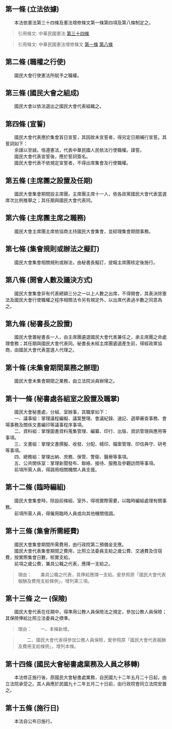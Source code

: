 第一條 (立法依據)
-----------------
　　本法依憲法第三十四條及憲法增修條文第一條第四項及第八條制定之。  
> 引用條文: 中華民國憲法 [第三十四條](../../國家發展/憲政議題/中華民國憲法.md#第三十四條-組織、選舉、罷免及行使職權程序之法律)

> 引用條文: 中華民國憲法增修條文 [第一條](../../國家發展/憲政議題/中華民國憲法增修條文.md#第一條-人民行使直接民權) [第八條](../../國家發展/憲政議題/中華民國憲法增修條文.md#第八條-待遇調整)



第二條 (職權之行使)
-------------------
　　國民大會行使憲法所賦予之職權。  


第三條 (國民大會之組成)
-----------------------
　　國民大會以依法選出之國民大會代表組織之。  


第四條 (宣誓)
-------------
　　國民大會代表應於集會首日宣誓，其因故未宣誓者，得另定日期補行宣誓。其誓詞如下：  
　　余謹以至誠，恪遵憲法，代表中華民國人民依法行使職權。謹誓。  
　　國民大會代表宣誓後，應於誓詞簽名。  
　　國民大會代表不依規定宣誓者，不得出席集會及行使職權。  


第五條 (主席團之設置及任期)
---------------------------
　　國民大會集會期間設主席團，主席團主席十一人，依各政黨國民大會代表當選席次比例推舉之；其任期與國民大會代表同。  


第六條 (主席團主席之職務)
-------------------------
　　國民大會主席團主席依協商主持國民大會集會，並綜理集會期間事務。  


第七條 (集會規則或辦法之擬訂)
-----------------------------
　　國民大會集會相關規則或辦法，由秘書長擬訂，提報主席團核定後施行。  


第八條 (開會人數及議決方式)
---------------------------
　　國民大會集會非有代表總額三分之一以上人數之出席，不得開會，其表決除憲法及國民大會行使職權之程序相關法令另有規定外，以出席代表過半數之同意為之。  


第九條 (秘書長之設置)
---------------------
　　國民大會置秘書長一人，由主席團遴選國民大會代表兼任之，承主席團之命處理會務；其任期與國民大會代表同。秘書長未經主席團遴選產生前，得經政黨協商，由國民大會代表當選人代理之。  


第十條 (未集會期間業務之辦理)
-----------------------------
　　國民大會未集會期間之業務，由立法院派員辦理之。  


第十一條 (秘書處各組室之設置及職掌)
-----------------------------------
　　國民大會秘書處，分組、室辦事，其職掌如下：  
　　一、議事組：掌理議程編擬、議案整理、會議紀錄、速記、選舉審查事務、會場事務及關係文書編印等議事程序事項。  
　　二、資料組：掌理圖書資料蒐集管理、編纂、印行、出版、資訊管理與應用等事項。  
　　三、文書組：掌理文書撰擬、收發、分配、繕印、檔案管理、印信典守、研考等事項。  
　　四、總務組：掌理出納、庶務、保管、警衛、醫療等事項。  
　　五、公共關係室：掌理新聞發布、聯絡、接待、服務及參觀訪問等事項。  
　　前項所需人員，得調用相關機關人員支援。  


第十二條 (臨時編組)
-------------------
　　國民大會集會時，除設前條組、室外，得視實際需要，以臨時編組處理有關事務。  
　　前項所需人員，得僱用臨時人員或向其他機關借調。  


第十三條 (集會所需經費)
-----------------------
　　國民大會集會期間所需費用，由行政院第二預備金支應。  
　　國民大會代表集會期間之費用，比照立法委員支給之歲公費、交通費及住宿費，按實際集會日數，核實支給。  
　　前項之歲公費，兼具公職之代表，應擇一支給之。  
> 理由：　　兼具公職之代表，其俸給應擇一支給。爰參照原「國民大會代表報酬及費用支給條例」，增列第三項。



第十三條 之一 (保險)
--------------------
　　國民大會代表在任期中，得準用公教人員保險法之規定，參加公教人員保險；其保險俸給比照立法委員之標準。  
> 理由：　　一、本條新增。

> 　　二、國民大會代表得參加公務人員保險，爰參照原「國民大會代表報酬及費用支給條例」，增列本條。



第十四條 (國民大會秘書處業務及人員之移轉)
-----------------------------------------
　　本法修正施行後，原國民大會秘書處業務，自民國九十二年五月二十日起，由立法院承受之。其人員應於民國九十二年五月二十日前，由行政院會同立法院安置之。  


第十五條 (施行日)
-----------------
　　本法自公布日施行。